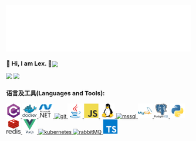 <!--
**WuLex/Wulex** is a ✨ _special_ ✨ repository because its `README.md` (this file) appears on your GitHub profile.

Here are some ideas to get you started:

- 🔭 I’m currently working on ...
- 🌱 I’m currently learning ...
- 👯 I’m looking to collaborate on ...
- 🤔 I’m looking for help with ...
- 💬 Ask me about ...
- 📫 How to reach me: ...
- 😄 Pronouns: ...
- ⚡ Fun fact: ...
-->

<h1 align="center">
  <img align="center" src="https://raw.githubusercontent.com/WuLex/UsefulPicture/33b45fdc0c733af3748b392a56a11be6b9d828aa/websource/lex.svg" alt="吴" />
  <!--<img align="center" src="https://readme-typing-svg.herokuapp.com/?lines=消息1;消息2&font=Roboto" style="background: radial-gradient(0,#ea6161,#ffc64d,#fffc4d,#52fa5a)" />-->

</h1>

### 🌱 Hi, I am Lex. 👋<img align="center" src="https://profile-counter.glitch.me/Wulex/count.svg">
<!--
![github状态](https://github-readme-stats.vercel.app/api?username=Wulex&show_icons=true&text_color=000&icon_color=fff&bg_color=0,ea6161,ffc64d,fffc4d,52fa5a&theme=graywhite)
![主要使用语言](https://github-readme-stats.vercel.app/api/top-langs/?username=Wulex&text_color=000&icon_color=fff&bg_color=0,52fa5a,4dfcff,c64dff&theme=graywhite)
-->
<span>

  <img height="220px" src="https://github-readme-stats.vercel.app/api?username=Wulex&count_private=true&show_icons=true&text_color=000&icon_color=fff&bg_color=0,ea6161,ffc64d,fffc4d,52fa5a&theme=graywhite&hide_rank=true" />

</span>
<span>
<img height="220px" src="https://github-readme-stats.vercel.app/api/top-langs/?username=Wulex&count_private=true&text_color=000&icon_color=fff&bg_color=0,52fa5a,4dfcff,c64dff&theme=graywhite" />
</span>

<h3 align="left">语言及工具(Languages and Tools):</h3>
<p align="left">
    <a href="https://www.w3schools.com/cs/" target="_blank" rel="noreferrer">
        <img src="https://raw.githubusercontent.com/devicons/devicon/master/icons/csharp/csharp-original.svg" alt="csharp" width="40" height="40"/>
    </a>
    <a href="https://www.docker.com/" target="_blank" rel="noreferrer">
        <img src="https://raw.githubusercontent.com/devicons/devicon/master/icons/docker/docker-original-wordmark.svg" alt="docker" width="40" height="40"/>
    </a>
    <a href="https://dotnet.microsoft.com/" target="_blank" rel="noreferrer">
        <img src="https://raw.githubusercontent.com/devicons/devicon/master/icons/dot-net/dot-net-original-wordmark.svg" alt="dotnet" width="40" height="40"/>
    </a>
    <a href="https://git-scm.com/" target="_blank" rel="noreferrer">
        <img src="https://www.vectorlogo.zone/logos/git-scm/git-scm-icon.svg" alt="git" width="40" height="40"/>
    </a>
    <a href="https://www.java.com" target="_blank" rel="noreferrer">
        <img src="https://raw.githubusercontent.com/devicons/devicon/master/icons/java/java-original.svg" alt="java" width="40" height="40"/>
    </a>
    <a href="https://developer.mozilla.org/en-US/docs/Web/JavaScript" target="_blank" rel="noreferrer">
        <img src="https://raw.githubusercontent.com/devicons/devicon/master/icons/javascript/javascript-original.svg" alt="javascript" width="40" height="40"/>
    </a>
    <a href="https://www.linux.org/" target="_blank" rel="noreferrer">
        <img src="https://raw.githubusercontent.com/devicons/devicon/master/icons/linux/linux-original.svg" alt="linux" width="40" height="40"/>
    </a>
    <a href="https://www.microsoft.com/en-us/sql-server" target="_blank" rel="noreferrer">
        <img src="https://www.svgrepo.com/show/303229/microsoft-sql-server-logo.svg" alt="mssql" width="40" height="40"/>
    </a>
    <a href="https://www.mysql.com/" target="_blank" rel="noreferrer">
        <img src="https://raw.githubusercontent.com/devicons/devicon/master/icons/mysql/mysql-original-wordmark.svg" alt="mysql" width="40" height="40"/>
    </a>
    <a href="https://www.postgresql.org" target="_blank" rel="noreferrer">
        <img src="https://raw.githubusercontent.com/devicons/devicon/master/icons/postgresql/postgresql-original-wordmark.svg" alt="postgresql" width="40" height="40"/>
    </a>
    <a href="https://www.python.org" target="_blank" rel="noreferrer">
        <img src="https://raw.githubusercontent.com/devicons/devicon/master/icons/python/python-original.svg" alt="python" width="40" height="40"/>
    </a>
    <a href="https://redis.io" target="_blank" rel="noreferrer">
        <img src="https://raw.githubusercontent.com/devicons/devicon/master/icons/redis/redis-original-wordmark.svg" alt="redis" width="40" height="40"/>
    </a>
    <a href="https://vuejs.org/" target="_blank" rel="noreferrer">
        <img src="https://raw.githubusercontent.com/devicons/devicon/master/icons/vuejs/vuejs-original-wordmark.svg" alt="vuejs" width="40" height="40"/>
    </a>
   <a href="https://kubernetes.io" target="_blank" rel="noreferrer"> 
     <img src="https://www.vectorlogo.zone/logos/kubernetes/kubernetes-icon.svg" alt="kubernetes" width="40" height="40"/> 
   </a> 
  <a href="https://www.rabbitmq.com" target="_blank" rel="noreferrer"> 
     <img src="https://www.vectorlogo.zone/logos/rabbitmq/rabbitmq-icon.svg" alt="rabbitMQ" width="40" height="40"/> 
  </a> 
  <a href="https://www.typescriptlang.org/" target="_blank" rel="noreferrer">
    <img src="https://raw.githubusercontent.com/devicons/devicon/master/icons/typescript/typescript-original.svg" alt="typescript" width="40" height="40"/>
  </a>
</p>
